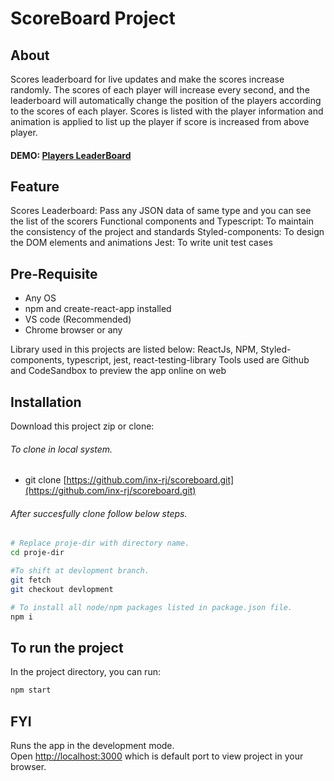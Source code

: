 # ScoreBoard Project

## About
Scores leaderboard for live updates and make the scores increase randomly. 
The scores of each player will increase every second, and the leaderboard will automatically change the position of the players according to the scores of each player.
Scores is listed with the player information and animation is applied to list up the player if score is increased from above player.

#### DEMO: [Players LeaderBoard](https://scoreboard-rahuljinexture.vercel.app/)

## Feature
Scores Leaderboard: Pass any JSON data of same type and you can see the list of the scorers
Functional components and Typescript: To maintain the consistency of the project and standards
Styled-components: To design the DOM elements and animations
Jest: To write unit test cases

## Pre-Requisite
- Any OS
- npm and create-react-app installed
- VS code (Recommended)
- Chrome browser or any

Library used in this projects are listed below:
ReactJs, NPM, Styled-components, typescript, jest, react-testing-library
Tools used are Github and CodeSandbox to preview the app online on web

## Installation

Download this project zip or clone:

###### To clone in local system.
- git clone [https://github.com/inx-rj/scoreboard.git](https://github.com/inx-rj/scoreboard.git)

###### After succesfully clone follow below steps.

```bash
# Replace proje-dir with directory name.
cd proje-dir

#To shift at devlopment branch.
git fetch
git checkout devlopment

# To install all node/npm packages listed in package.json file.
npm i
```

## To run the project

In the project directory, you can run:

```bash
npm start
```

## FYI

Runs the app in the development mode.\
Open [http://localhost:3000](http://localhost:3000) which is default port to view project in your browser.
